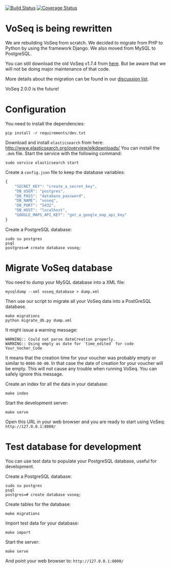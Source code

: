[![Build Status](https://travis-ci.org/carlosp420/VoSeq.svg)](https://travis-ci.org/carlosp420/VoSeq)
[![Coverage Status](https://img.shields.io/coveralls/carlosp420/VoSeq.svg)](https://coveralls.io/r/carlosp420/VoSeq?branch=master)

# VoSeq is being rewritten
We are rebuilding VoSeq from scratch. We decided to migrate from PHP to Python
by using the framework Django. We also moved from MySQL to PostgreSQL.

You can still download the old VoSeq v1.7.4 from [here](https://github.com/carlosp420/VoSeq/releases/tag/v1.7.4).
But be aware that we will not be doing major maintenance of that code.

More details about the migration can be found in our [discussion list](https://groups.google.com/forum/#!topic/voseq-discussion-list/wQ-E0Xcimgw).

VoSeq 2.0.0 is the future!

# Configuration
You need to install the dependencies:

```shell
pip install -r requirements/dev.txt
```

Download and install `elasticsearch` from here: http://www.elasticsearch.org/overview/elkdownloads/
You can install the `.deb` file. Start the service with the following command:

```shell
sudo service elasticsearch start
```

Create a `config.json` file to keep the database variables:
```javascript
{
    "SECRET_KEY": "create_a_secret_key",
    "DB_USER": "postgres",
    "DB_PASS": "database_password",
    "DB_NAME": "voseq",
    "DB_PORT": "5432",
    "DB_HOST": "localhost",
    "GOOGLE_MAPS_API_KEY": "get_a_google_map_api_key"
}
```

Create a PostgreSQL database:

```shell
sudo su postgres
psql
postgres=# create database voseq;
```

# Migrate VoSeq database
You need to dump your MySQL database into a XML file:

```shell
mysqldump --xml voseq_database > dump.xml
```

Then use our script to migrate all your VoSeq data into a PostGreSQL database.

```shell
make migrations
python migrate_db.py dump.xml
```

It might issue a warning message:

```
WARNING:: Could not parse dateCreation properly.
WARNING:: Using empty as date for `time_edited` for code Your_Vocher_Code
```

It means that the creation time for your voucher was probably empty or similar
to `0000-00-00`. In that case the date of creation for your voucher will be
empty. This will not cause any trouble when running VoSeq. You can safely
ignore this message.

Create an index for all the data in your database:

```shell
make index
```

Start the development server:

```shell
make serve
```

Open this URL in your web browser and you are ready to start using VoSeq:
`http://127.0.0.1:8000/`

# Test database for development
You can use test data to populate your PostgreSQL database, useful for 
development.

Create a PostgreSQL database:

```shell
sudo su postgres
psql
postgres=# create database voseq;
```

Create tables for the database:

```shell
make migrations
```

Import test data for your database:

```shell
make import
```

Start the server:
```shell
make serve
```

And point your web browser to:  `http://127.0.0.1:8000/`
